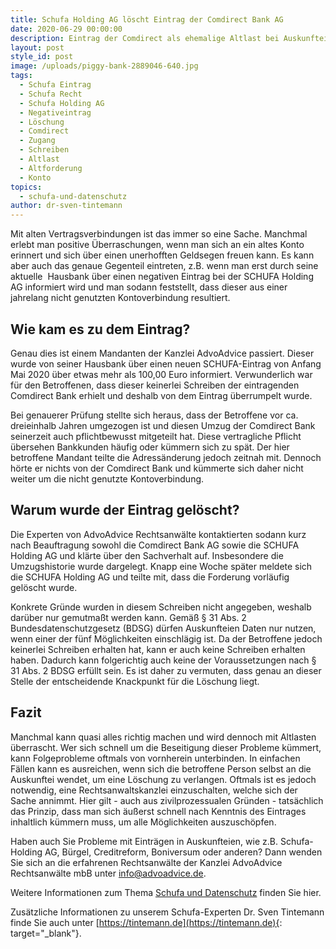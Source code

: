 ```yaml
---
title: Schufa Holding AG löscht Eintrag der Comdirect Bank AG
date: 2020-06-29 00:00:00
description: Eintrag der Comdirect als ehemalige Altlast bei Auskunftei gelöscht.
layout: post
style_id: post
image: /uploads/piggy-bank-2889046-640.jpg
tags:
  - Schufa Eintrag
  - Schufa Recht
  - Schufa Holding AG
  - Negativeintrag
  - Löschung
  - Comdirect
  - Zugang
  - Schreiben
  - Altlast
  - Altforderung
  - Konto
topics:
  - schufa-und-datenschutz
author: dr-sven-tintemann
---
```

Mit alten Vertragsverbindungen ist das immer so eine Sache. Manchmal erlebt man positive Überraschungen, wenn man sich an ein altes Konto erinnert und sich über einen unerhofften Geldsegen freuen kann. Es kann aber auch das genaue Gegenteil eintreten, z.B. wenn man erst durch seine aktuelle&nbsp; Hausbank über einen negativen Eintrag bei der SCHUFA Holding AG informiert wird und man sodann feststellt, dass dieser aus einer jahrelang nicht genutzten Kontoverbindung resultiert.&nbsp;

## Wie kam es zu dem Eintrag?

Genau dies ist einem Mandanten der Kanzlei AdvoAdvice passiert. Dieser wurde von seiner Hausbank über einen neuen SCHUFA-Eintrag von Anfang Mai 2020 über etwas mehr als 100,00 Euro informiert. Verwunderlich war für den Betroffenen, dass dieser keinerlei Schreiben der eintragenden Comdirect Bank erhielt und deshalb von dem Eintrag überrumpelt wurde.

Bei genauerer Prüfung stellte sich heraus, dass der Betroffene vor ca. dreieinhalb Jahren umgezogen ist und diesen Umzug der Comdirect Bank seinerzeit auch pflichtbewusst mitgeteilt hat. Diese vertragliche Pflicht übersehen Bankkunden häufig oder kümmern sich zu spät. Der hier betroffene Mandant teilte die Adressänderung jedoch zeitnah mit. Dennoch hörte er nichts von der Comdirect Bank und kümmerte sich daher nicht weiter um die nicht genutzte Kontoverbindung.

## Warum wurde der Eintrag gelöscht?

Die Experten von AdvoAdvice Rechtsanwälte kontaktierten sodann kurz nach Beauftragung sowohl die Comdirect Bank AG sowie die SCHUFA Holding AG und klärte über den Sachverhalt auf. Insbesondere die Umzugshistorie wurde dargelegt. Knapp eine Woche später meldete sich die SCHUFA Holding AG und teilte mit, dass die Forderung vorläufig gelöscht wurde.&nbsp;

Konkrete Gründe wurden in diesem Schreiben nicht angegeben, weshalb darüber nur gemutmaßt werden kann. Gemäß § 31 Abs. 2 Bundesdatenschutzgesetz (BDSG) dürfen Auskunfteien Daten nur nutzen, wenn einer der fünf Möglichkeiten einschlägig ist. Da der Betroffene jedoch keinerlei Schreiben erhalten hat, kann er auch keine Schreiben erhalten haben. Dadurch kann folgerichtig auch keine der Voraussetzungen nach § 31 Abs. 2 BDSG erfüllt sein. Es ist daher zu vermuten, dass genau an dieser Stelle der entscheidende Knackpunkt für die Löschung liegt.

## Fazit

Manchmal kann quasi alles richtig machen und wird dennoch mit Altlasten überrascht. Wer sich schnell um die Beseitigung dieser Probleme kümmert, kann Folgeprobleme oftmals von vornherein unterbinden. In einfachen Fällen kann es ausreichen, wenn sich die betroffene Person selbst an die Auskunftei wendet, um eine Löschung zu verlangen. Oftmals ist es jedoch notwendig, eine Rechtsanwaltskanzlei einzuschalten, welche sich der Sache annimmt. Hier gilt - auch aus zivilprozessualen Gründen - tatsächlich das Prinzip, dass man sich äußerst schnell nach Kenntnis des Eintrages inhaltlich kümmern muss, um alle Möglichkeiten auszuschöpfen.

Haben auch Sie Probleme mit Einträgen in Auskunfteien, wie z.B. Schufa-Holding AG, Bürgel, Creditreform, Boniversum oder anderen? Dann wenden Sie sich an die erfahrenen Rechtsanwälte der Kanzlei AdvoAdvice Rechtsanwälte mbB unter [info@advoadvice.de](mailto:info@advoadvice.de).

Weitere Informationen zum Thema [Schufa und Datenschutz](/themen/schufa-und-datenschutz/)&nbsp;finden Sie hier.&nbsp;

Zusätzliche Informationen zu unserem Schufa-Experten Dr. Sven Tintemann finde Sie auch unter [https://tintemann.de](https://tintemann.de){: target="_blank"}.